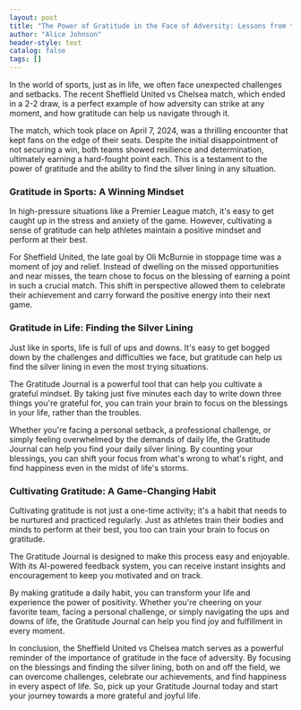 ```yaml
---
layout: post
title: "The Power of Gratitude in the Face of Adversity: Lessons from the Sheffield United vs Chelsea Match"
author: "Alice Johnson"
header-style: text
catalog: false
tags: []
---
```


In the world of sports, just as in life, we often face unexpected challenges and setbacks. The recent Sheffield United vs Chelsea match, which ended in a 2-2 draw, is a perfect example of how adversity can strike at any moment, and how gratitude can help us navigate through it.

The match, which took place on April 7, 2024, was a thrilling encounter that kept fans on the edge of their seats. Despite the initial disappointment of not securing a win, both teams showed resilience and determination, ultimately earning a hard-fought point each. This is a testament to the power of gratitude and the ability to find the silver lining in any situation.

### Gratitude in Sports: A Winning Mindset

In high-pressure situations like a Premier League match, it's easy to get caught up in the stress and anxiety of the game. However, cultivating a sense of gratitude can help athletes maintain a positive mindset and perform at their best.

For Sheffield United, the late goal by Oli McBurnie in stoppage time was a moment of joy and relief. Instead of dwelling on the missed opportunities and near misses, the team chose to focus on the blessing of earning a point in such a crucial match. This shift in perspective allowed them to celebrate their achievement and carry forward the positive energy into their next game.

### Gratitude in Life: Finding the Silver Lining

Just like in sports, life is full of ups and downs. It's easy to get bogged down by the challenges and difficulties we face, but gratitude can help us find the silver lining in even the most trying situations.

The Gratitude Journal is a powerful tool that can help you cultivate a grateful mindset. By taking just five minutes each day to write down three things you're grateful for, you can train your brain to focus on the blessings in your life, rather than the troubles.

Whether you're facing a personal setback, a professional challenge, or simply feeling overwhelmed by the demands of daily life, the Gratitude Journal can help you find your daily silver lining. By counting your blessings, you can shift your focus from what's wrong to what's right, and find happiness even in the midst of life's storms.

### Cultivating Gratitude: A Game-Changing Habit

Cultivating gratitude is not just a one-time activity; it's a habit that needs to be nurtured and practiced regularly. Just as athletes train their bodies and minds to perform at their best, you too can train your brain to focus on gratitude.

The Gratitude Journal is designed to make this process easy and enjoyable. With its AI-powered feedback system, you can receive instant insights and encouragement to keep you motivated and on track.

By making gratitude a daily habit, you can transform your life and experience the power of positivity. Whether you're cheering on your favorite team, facing a personal challenge, or simply navigating the ups and downs of life, the Gratitude Journal can help you find joy and fulfillment in every moment.

In conclusion, the Sheffield United vs Chelsea match serves as a powerful reminder of the importance of gratitude in the face of adversity. By focusing on the blessings and finding the silver lining, both on and off the field, we can overcome challenges, celebrate our achievements, and find happiness in every aspect of life. So, pick up your Gratitude Journal today and start your journey towards a more grateful and joyful life.